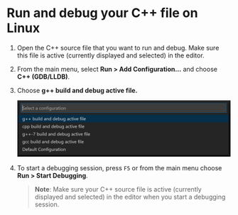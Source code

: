 # Run and debug your C++ file on Linux

1. Open the C++ source file that you want to run and debug. Make sure this file is active (currently displayed and selected) in the editor.

2. From the main menu, select **Run > Add Configuration...** and choose **C++ (GDB/LLDB)**.

3. Choose **g++ build and debug active file.**

    ![Dropdown showing C++ debug configurations for GCC on Linux](linux-build-and-debug-active-file.png)

4. To start a debugging session, press `F5` or from the main menu choose **Run > Start Debugging**.

    > **Note**: Make sure your C++ source file is active (currently displayed and selected) in the editor when you start a debugging session.